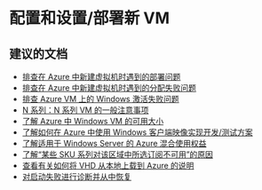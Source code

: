 <properties
    pageTitle="configuration and setup/deploy a new vm"
    description="配置和设置/部署新 VM"
    service="microsoft.compute"
    resource="virtualmachines"
    authors="scottazure"
    displayOrder=""
    selfHelpType="generic"
    supportTopicIds="32411844"
    resourceTags=""
    productPesIds="14749"
    cloudEnvironments="public"
/>


# <a name="configuration-and-setupdeploy-a-new-vm"></a>配置和设置/部署新 VM

## <a name="recommended-documents"></a>**建议的文档**
* [排查在 Azure 中新建虚拟机时遇到的部署问题](https://docs.microsoft.com/azure/virtual-machines/virtual-machines-windows-troubleshoot-deployment-new-vm?toc=%2fazure%2fvirtual-machines%2fWindows%2ftoc.json)<br>
* [排查在 Azure 中新建虚拟机时遇到的分配失败问题](https://docs.microsoft.com/azure/virtual-machines/virtual-machines-windows-allocation-failure?toc=%2fazure%2fvirtual-machines%2fwindows%2ftoc.json)<br>
* [排查 Azure VM 上的 Windows 激活失败问题](https://blogs.msdn.microsoft.com/mast/2014/12/23/troubleshooting-windows-activation-failures-on-azure-vms/)<br>
* [N 系列：N 系列 VM 的一般注意事项](https://docs.microsoft.com/azure/virtual-machines/windows/n-series-driver-setup#general-considerations-for-n-series-vms#general-considerations-for-n-series-vms)<br>
* [了解 Azure 中 Windows VM 的可用大小](https://docs.microsoft.com/azure/virtual-machines/virtual-machines-windows-sizes?toc=%2fazure%2fvirtual-machines%2fwindows%2ftoc.json)<br>
* [了解如何在 Azure 中使用 Windows 客户端映像实现开发/测试方案](https://docs.microsoft.com/azure/virtual-machines/virtual-machines-windows-client-images?toc=%2fazure%2fvirtual-machines%2fwindows%2ftoc.json)<br>
* [了解适用于 Windows Server 的 Azure 混合使用权益](https://docs.microsoft.com/azure/virtual-machines/virtual-machines-windows-hybrid-use-benefit-licensing?toc=%2fazure%2fvirtual-machines%2fwindows%2ftoc.json)<br>
* [了解“某些 SKU 系列对该区域中所选订阅不可用”的原因](https://docs.microsoft.com/azure/azure-supportability/sku-series-unavailable)<br>
* [查看有关如何将 VHD 从本地上载到 Azure 的说明](https://docs.microsoft.com/azure/virtual-machines/windows/upload-image)<br>
* [对启动失败进行诊断并从中恢复](https://azure.microsoft.com/blog/boot-diagnostics-for-virtual-machines-v2)<br>

